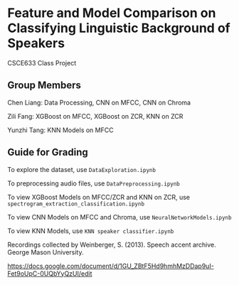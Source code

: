 # Feature and Model Comparison on Classifying Linguistic Background of Speakers
CSCE633 Class Project<p>
## Group Members
Chen Liang: Data Processing, CNN on MFCC, CNN on Chroma<p>
Zili Fang: XGBoost on MFCC, XGBoost on ZCR, KNN on ZCR<p>
Yunzhi Tang: KNN Models on MFCC<p>
## Guide for Grading
To explore the dataset, use `DataExploration.ipynb`<p>
To preprocessing audio files, use `DataPreprocessing.ipynb`<p>
To view XGBoost Models on MFCC/ZCR and KNN on ZCR, use `spectrogram_extraction_classification.ipynb`<p>
To view CNN Models on MFCC and Chroma, use `NeuralNetworkModels.ipynb`<p>
To view KNN Models, use `KNN speaker classifier.ipynb`<p>

Recordings collected by Weinberger, S. (2013). Speech accent archive. George Mason University.<p>

https://docs.google.com/document/d/1GU_ZBtF5Hd9hmhMzDDap9uI-Fet9oUpC-0UQbYyQzUI/edit<p>

